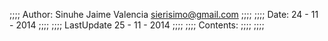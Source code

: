 ;;;; Author: Sinuhe Jaime Valencia <sierisimo@gmail.com>
;;;;
;;;; Date: 24 - 11 - 2014
;;;;
;;;; LastUpdate 25 - 11 - 2014
;;;;
;;;; Contents:
;;;;
;;;;
